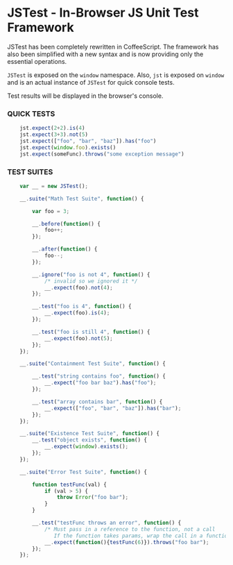 JSTest - In-Browser JS Unit Test Framework
===============================

JSTest has been completely rewritten in CoffeeScript. The framework has also been simplified with a new syntax and is now providing only the essential operations.

`JSTest` is exposed on the `window` namespace. Also, `jst` is exposed on `window` and is an actual instance of `JSTest` for quick console tests.

Test results will be displayed in the browser's console.

### QUICK TESTS

```js
    jst.expect(2+2).is(4)
    jst.expect(3+3).not(5)
    jst.expect(["foo", "bar", "baz"]).has("foo")
    jst.expect(window.foo).exists()
    jst.expect(someFunc).throws("some exception message")
```

### TEST SUITES

```js
    var __ = new JSTest();

    __.suite("Math Test Suite", function() {

        var foo = 3;

        __.before(function() {
        	foo++;
        });

        __.after(function() {
            foo--;
        });

        __.ignore("foo is not 4", function() {
            /* invalid so we ignored it */
            __.expect(foo).not(4);
        });

        __.test("foo is 4", function() {
            __.expect(foo).is(4);
        });

        __.test("foo is still 4", function() {
            __.expect(foo).not(5);
        });
    });

    __.suite("Containment Test Suite", function() {

        __.test("string contains foo", function() {
            __.expect("foo bar baz").has("foo");
        });

        __.test("array contains bar", function() {
            __.expect(["foo", "bar", "baz"]).has("bar");
        });
    });

    __.suite("Existence Test Suite", function() {
        __.test("object exists", function() {
            __.expect(window).exists();
        });
    });

    __.suite("Error Test Suite", function() {

        function testFunc(val) {
            if (val > 5) {
            	throw Error("foo bar");
            }
        }

        __.test("testFunc throws an error", function() {
            /* Must pass in a reference to the function, not a call
               If the function takes params, wrap the call in a function */
            __.expect(function(){testFunc(6)}).throws("foo bar");
        });
    });
```
